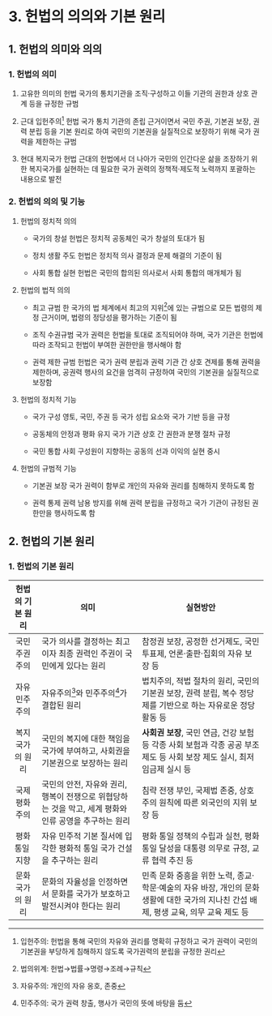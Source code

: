 # 3. 헌법의 의의와 기본 원리

## 1. 헌법의 의미와 의의

### 1. 헌법의 의미

1. 고유한 의미의 헌법
   국가의 통치기관을 조직·구성하고 이들 기관의 권한과 상호 관계 등을 규정한 규범

2. 근대 입헌주의[^1] 헌법
   국가 통치 기관의 존립 근거이면서 국민 주권, 기본권 보장, 권력 분립 등을 기본 원리로 하여 국민의 기본권을 실질적으로 보장하기 위해 국가 권력을 제한하는 규범

3. 현대 복지국가 헌법
   근대의 헌법에서 더 나아가 국민의 인간다운 삶을 조장하기 위한 복지국가를 실현하는 데 필요한 국가 권력의  정책적·제도적 노력까지 포괄하는 내용으로 발전

[^1]: 입헌주의: 헌법을 통해 국민의 자유와 권리를 명확히 규정하고 국가 권력이 국민의 기본권을 부당하게 침해하지 않도록 국가권력의 분립을 규정한 권리

### 2.  헌법의 의의 및 기능

1. 헌법의 정치적 의의
   
   * 국가의 창설
     헌법은 정치적 공동체인 국가 창설의 토대가 됨
   
   * 정치 생활 주도
     헌법은 정치적 의사 결정과 문제 해결의 기준이 됨
   
   * 사회 통합 실현
     헌법은 국민의 합의된 의사로서 사회 통합의 매개체가 됨

2. 헌법의 법적 의의
   
   * 최고 규범
     한 국가의 법 체계에서 최고의 지위[^2]에 있는 규범으로 모든 법령의 제정 근거이며, 법령의 정당성을 평가하는 기준이 됨
   
   * 조직 수권규범
     국가 권력은 헌법을 토대로 조직되어야 하며, 국가 기관은 헌법에 따라 조작되고 헌법이 부여한 권한만을 행사해야 함
   
   * 권력 제한 규범
     헌법은 국가 권력 분립과 권력 기관 간 상호 견제를 통해 권력을 제한하며, 공권력 행사의 요건을 엄격히 규정하여 국민의 기본권을 실질적으로 보장함

3. 헌법의 정치적 기능
   
   * 국가 구성
     영토, 국민, 주권 등 국가 성립 요소와 국가 기반 등을 규정
   
   * 공동체의 안정과 평화 유지
     국가 기관 상호 간 권한과 분쟁 절차 규정
   
   * 국민 통합
     사회 구성원이 지향하는 공동의 선과 이익의 실현 중시

4. 헌법의 규범적 기능
   
   * 기본권 보장
     국가 권력이 함부로 개인의 자유와 권리를 침해하지 못하도록 함
   
   * 권력 통제
     권력 남용 방지를 위해 권력 분립을 규정하고 국가 기관이 규정된 권한만을 행사하도록 함

[^2]: 법의위계: 헌법→법률→명령→조례→규칙

## 2. 헌법의 기본 원리

### 1. 헌법의 기본 원리

| 헌법의 기본 원리 | 의미                                                          | 실현방안                                                                             |
|:---------:| ----------------------------------------------------------- | -------------------------------------------------------------------------------- |
| 국민 주권주의   | 국가 의사를 결정하는 최고이자 최종 권력인 주권이 국민에게 있다는 원리                     | 참정권 보장, 공정한 선거제도, 국민 투표제, 언론·출판·집회의 자유 보장 등                                      |
| 자유 민주주의   | 자유주의[^3]와 민주주의[^4]가 결합된 원리                                  | 법치주의, 적법 절차의 원리, 국민의 기본권 보장, 권력 분립, 복수 정당제를 기반으로 하는 자유로운 정당 활동 등                 |
| 복지 국가의 원리 | 국민의 복지에 대한 책임을 국가에 부여하고, 사회권을 기본권으로 보장하는 원리                 | **사회권 보장**, 국민 연금, 건강 보험 등 각종 사회 보험과 각종 공공 부조 제도 등 사회 보장 제도 실시, 최저 임금제 실시 등      |
| 국제 평화주의   | 국민의 안전, 자유와 권리, 행복이 전쟁으로 위협당하는 것을 막고, 세계 평화와 인류 공영을 추구하는 원리 | 침략 전쟁 부인, 국제법 존중, 상호주의 원칙에 따른 외국인의 지위 보장 등                                       |
| 평화 통일  지향 | 자유 민주적 기본 질서에 입각한 평화적 통일 국가 건설을 추구하는 원리                     | 평화 통일 정책의 수립과 실천, 평화 통일 달성을 대통령 의무로 규정, 교류 협력 추진 등                               |
| 문화 국가의 원리 | 문화의 자율성을 인정하면서 문화를 국가가 보호하고 발전시켜야 한다는 원리                    | 민족 문화 중흥을 위한 노력, 종교·학문·예술의 자유 바장, 개인의 문화 생활에 대한 국가의 지나친 간섭 배제, 평생 교육, 의무 교육 제도 등 |

[^3]: 자유주의: 개인의 자유 옹호, 존중

[^4]: 민주주의: 국가 권력 창출, 행사가 국민의 뜻에 바탕을 둠
